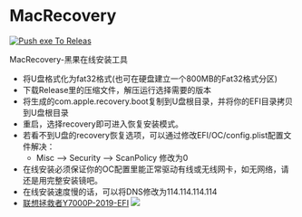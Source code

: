 # MacRecovery
[![Push exe To Releas](https://github.com/LoveGlaze/MacRecovery/actions/workflows/Auto%20py%20to%20exe.yml/badge.svg?branch=master)](https://github.com/LoveGlaze/MacRecovery/actions/workflows/Auto%20py%20to%20exe.yml)

MacRecovery-黑果在线安装工具
- 将U盘格式化为fat32格式(也可在硬盘建立一个800MB的Fat32格式分区)
- 下载Release里的压缩文件，解压运行选择需要的版本
- 将生成的com.apple.recovery.boot复制到U盘根目录，并将你的EFI目录拷贝到U盘根目录
- 重启，选择recovery即可进入恢复安装模式。
- 若看不到U盘的recovery恢复选项，可以通过修改EFI/OC/config.plist配置文件解决：
   - Misc --> Security --> ScanPolicy  修改为0 
- 在线安装必须保证你的OC配置里能正常驱动有线或无线网卡，如无网络，请还是用完整安装镜吧。
- 在线安装速度慢的话，可以将DNS修改为114.114.114.114
- [联想拯救者Y7000P-2019-EFI](https://github.com/gclm/Hackintosh-LEGION-Y7000P-I7-9750H)
![](https://cdn.jsdelivr.net/gh/LoveGlaze/images@master/MacRecovery.png)

